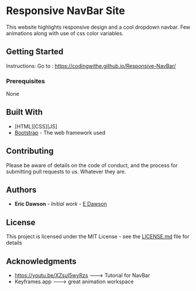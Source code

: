 # Responsive NavBar Site

This website highlights responsive design and a cool dropdown navbar. Few animations along with use of css color variables.

## Getting Started

Instructions: 
Go to : 
https://codingwithe.github.io/Responsive-NavBar/

### Prerequisites

None

## Built With

* [HTML][CSS][JS]
* [Bootstrap](https://www.bootstrapcdn.com/) - The web framework used

## Contributing

Please be aware of details on the code of conduct, and the process for submitting pull requests to us. Whatever they are.

## Authors

* **Eric Dawson** - *Initial work* - [E Dawson](https://github.com/codingwithe)

## License

This project is licensed under the MIT License - see the [LICENSE.md](LICENSE.md) file for details

## Acknowledgments

* https://youtu.be/XZsuI5wyRzs ---> Tutorial for NavBar
* Keyframes.app ---> great animation workspace
